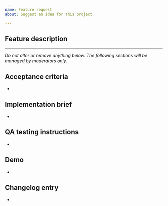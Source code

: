 ```yaml
---
name: Feature request
about: Suggest an idea for this project

---
```


## Feature description

<!-- Please describe clear and concisely which problem the feature would solve or which publisher needs it would address. -->

---------------

_Do not alter or remove anything below. The following sections will be managed by moderators only._

## Acceptance criteria

* <!-- One or more bullet points for acceptance criteria. -->

## Implementation brief

* <!-- One or more bullet points for how to technically resolve the issue. For significant Implementation Design, it is ok use a Google document **accessible by anyone**. -->

## QA testing instructions

* <!-- One or more bullet points to describe how to test the implementation in QA. -->

## Demo

* <!-- A video or screenshots demoing the implementation. -->

## Changelog entry

* <!-- One sentence summarizing the PR, to be used in the changelog. -->
